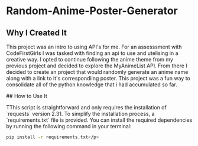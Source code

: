 # Random-Anime-Poster-Generator
## Why I Created It
<p>This project was an intro to using API's for me. For an assesssment with CodeFirstGirls I was tasked with finding an api to use and utelising  in a creative way. I opted to continue following the anime theme from my previous project and decided to explore the MyAnimeList API. From there I decided to create an project that would randomly generate an anime name along with a link to it's correspondiing poster. This project was a fun way to consolidate all of the python knowledge that i had accumulated so far.</p>
<p>
## How to Use It
<p>TThis script is straightforward and only requires the installation of `requests` version 2.31. To simplify the installation process, a `requirements.txt` file is provided. You can install the required dependencies by running the following command in your terminal:

```bash
pip install -r requirements.txt</p>
